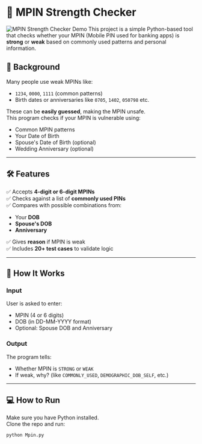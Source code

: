 # 🔐 MPIN Strength Checker

![MPIN Strength Checker Demo](screenshot.png)
This project is a simple Python-based tool that checks whether your MPIN (Mobile PIN used for banking apps) is **strong** or **weak** based on commonly used patterns and personal information.

## 📘 Background

Many people use weak MPINs like:
- `1234`, `0000`, `1111` (common patterns)
- Birth dates or anniversaries like `0705`, `1402`, `050798` etc.

These can be **easily guessed**, making the MPIN unsafe.  
This program checks if your MPIN is vulnerable using:
- Common MPIN patterns
- Your Date of Birth
- Spouse's Date of Birth (optional)
- Wedding Anniversary (optional)

---

## 🛠️ Features

✅ Accepts **4-digit or 6-digit MPINs**  
✅ Checks against a list of **commonly used PINs**  
✅ Compares with possible combinations from:
- Your **DOB**
- **Spouse's DOB**
- **Anniversary**

✅ Gives **reason** if MPIN is weak  
✅ Includes **20+ test cases** to validate logic

---

## 🧠 How It Works

### Input
User is asked to enter:
- MPIN (4 or 6 digits)
- DOB (in DD-MM-YYYY format)
- Optional: Spouse DOB and Anniversary

### Output
The program tells:
- Whether MPIN is `STRONG` or `WEAK`
- If weak, why? (like `COMMONLY_USED`, `DEMOGRAPHIC_DOB_SELF`, etc.)

---

## 💻 How to Run

Make sure you have Python installed.  
Clone the repo and run:

```bash
python Mpin.py
